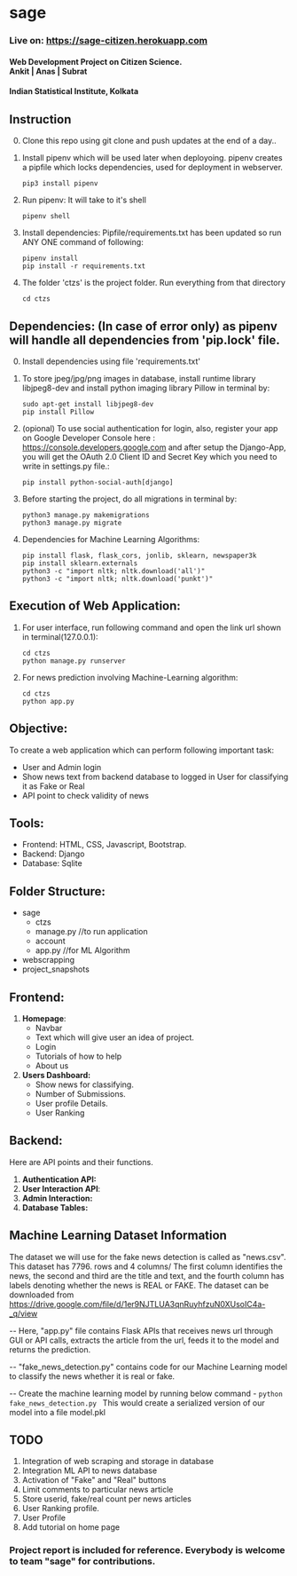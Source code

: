 # sage
### Live on: https://sage-citizen.herokuapp.com
#### Web Development Project on Citizen Science.<br>Ankit | Anas | Subrat
#### Indian Statistical Institute, Kolkata

## Instruction
0. Clone this repo using git clone and push updates at the end of a day..

1. Install pipenv which will be used later when deployoing. pipenv creates a pipfile which locks dependencies, used for deployment in webserver.
    ```console
    pip3 install pipenv
    ```
2. Run pipenv: It will take to it's shell
    ```console
    pipenv shell
    ```
3. Install dependencies: Pipfile/requirements.txt has been updated so run ANY ONE command of following:
    ```console
    pipenv install
    pip install -r requirements.txt
    ```
4. The folder 'ctzs' is the project folder. Run everything from that directory
    ```console
    cd ctzs
    ```

## Dependencies: (In case of error only) as pipenv will handle all dependencies from 'pip.lock' file.
0. Install dependencies using file 'requirements.txt'

1. To store jpeg/jpg/png images in database, install runtime library libjpeg8-dev and install python imaging library Pillow in terminal by:
    ```console
    sudo apt-get install libjpeg8-dev
    pip install Pillow  
    ```   

2. (opional) To use social authentication for login, also, register your app on Google Developer Console here : https://console.developers.google.com and after setup the Django-App, you will get the OAuth 2.0 Client ID and Secret Key which you need to write in settings.py file.:
    ```console
    pip install python-social-auth[django]
    ```

3. Before starting the project, do all migrations in terminal by:
    ```console
    python3 manage.py makemigrations
    python3 manage.py migrate
    ```
    
4. Dependencies for Machine Learning Algorithms:
   
    ```console
    pip install flask, flask_cors, jonlib, sklearn, newspaper3k
    pip install sklearn.externals
    python3 -c "import nltk; nltk.download('all')"
    python3 -c "import nltk; nltk.download('punkt')"
    ```
  
## Execution of Web Application:   
 
 1) For user interface, run following command and open the link url shown in terminal(127.0.0.1):
    ```console
    cd ctzs
    python manage.py runserver  
    ```       
      
 2) For news prediction involving Machine-Learning algorithm:   
    ```console
    cd ctzs
    python app.py  
    ```  
      
## Objective:
To create a web application which can perform following important task:
- User and Admin login
- Show news text from backend database to logged in  User for classifying it as Fake or Real
- API point to check validity of news

## Tools:
- Frontend: HTML, CSS, Javascript, Bootstrap.
- Backend: Django
- Database: Sqlite

## Folder Structure:
- sage
     - ctzs 
     - manage.py //to run application
     - account
     - app.py //for ML Algorithm
- webscrapping
- project_snapshots

## Frontend:
1. **Homepage**: 
     - Navbar
     - Text which will give user an idea of project.
     - Login
     - Tutorials of how to help
     - About us
2. **Users Dashboard:**  
    - Show news for classifying.
    - Number of Submissions.
    - User profile Details.
    - User Ranking


## Backend:
Here are API points and their functions.
1. **Authentication API:**
2. **User Interaction API**:
3. **Admin Interaction:**
4. **Database Tables:**

## Machine Learning Dataset Information  
The dataset we will use for the fake news detection is called as "news.csv". This dataset has 7796. rows and 4 columns/ The first column identifies the news, the second and third are the title and text, and the fourth column has labels denoting whether the news is REAL or FAKE. The dataset can be downloaded from https://drive.google.com/file/d/1er9NJTLUA3qnRuyhfzuN0XUsoIC4a-_q/view
 
 -- Here, "app.py" file contains Flask APIs that receives news url through GUI or API calls, extracts the article from the url, feeds it to the model and returns the prediction.
 
 -- "fake_news_detection.py" contains code for our Machine Learning model to classify the news whether it is real or fake.
 
 -- Create the machine learning model by running below command -
     ```python fake_news_detection.py
     ```
This would create a serialized version of our model into a file model.pkl     

## TODO
1. Integration of web scraping and storage in database
2. Integration ML API to news database
3. Activation of "Fake" and "Real" buttons
4. Limit comments to particular news article
5. Store userid, fake/real count per news articles
6. User Ranking profile.
7. User Profile
8. Add tutorial on home page

### Project report is included for reference. Everybody is welcome to team "sage" for contributions.
